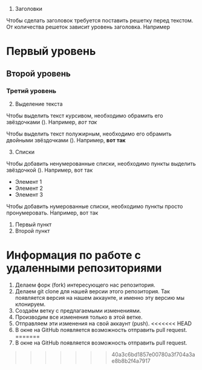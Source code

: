 1. Заголовки

Чтобы сделать заголовок требуется поставить решетку перед текстом. От количества решеток зависит уровень заголовка. Например

# Первый уровень

## Второй уровень

### Третий уровень


2. Выделение текста

Чтобы выделить текст курсивом, необходимо обрамить его звёздочками (). Например,
*вот так*

Чтобы выделить текст полужирным, необходимо его обрамить двойными звёздочками
(). Например, **вот так**

3. Списки

Чтобы добавить ненумерованные списки, необходимо пункты выделить звёздочкой
(). Например, вот так
 * Элемент 1
 * Элемент 2
 * Элемент 3

Чтобы добавить нумерованные списки, необходимо пункты просто пронумеровать.
Например, вот так
1. Первый пункт
2. Второй пункт

# Информация по работе с удаленными репозиториями

1. Делаем форк (fork) интересующего нас репозитория.
2. Делаем git clone для нашей версии этого репозитория. Так появляется версия на нашем
аккаунте, и именно эту версию мы клонируем.
3. Создаём ветку с предлагаемыми изменениями.
4. Производим все изменения только в этой ветке.
5. Отправляем эти изменения на свой аккаунт (push).
<<<<<<< HEAD
6. В окне на GitHub появляется возможность отправить pull request.
=======
6. В окне на GitHub появляется возможность отправить pull request.
>>>>>>> 40a3c6bd1857e00780a3f704a3ae8b8b2f4a7917
